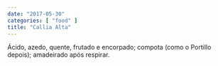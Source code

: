 ```yaml
---
date: "2017-05-30"
categories: [ "food" ]
title: "Callia Alta"
---
```

Ácido, azedo, quente, frutado e encorpado; compota (como o Portillo depois); amadeirado após respirar.
